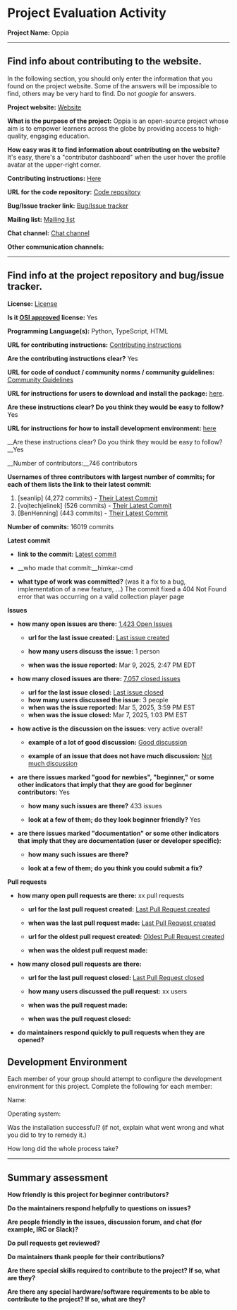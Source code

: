 # Project Evaluation Activity



__Project Name:__  Oppia


---

## Find info about contributing to the website.

In the following section, you should only enter the information that you
found on the project website. Some of the answers will be impossible to find, others
may be very hard to find. Do not _google_ for answers.

__Project website:__ [Website](https://www.oppia.org/)


__What is the purpose of the project:__ Oppia is an open-source project whose aim is to empower learners across the globe by providing access to high-quality, engaging education.


__How easy was it to find information about contributing on the website?__ It's easy, there's a "contributor dashboard" when the user hover the profile avatar at the upper-right corner.


__Contributing instructions:__ [Here](https://github.com/oppia/oppia/wiki) 

__URL for the code repository:__ [Code repository](https://github.com/oppia/oppia)

__Bug/Issue tracker link:__ [Bug/Issue tracker](https://github.com/oppia/oppia/issues)

__Mailing list:__ [Mailing list](https://groups.google.com/g/oppia-announce)

__Chat channel:__ [Chat channel](https://github.com/oppia/oppia/discussions)

__Other communication channels:__ 


---

## Find info at the project repository and bug/issue tracker.

__License:__ [License](https://github.com/oppia/oppia/blob/develop/LICENSE)

__Is it [OSI approved](https://opensource.org/licenses/alphabetical) license:__ Yes

__Programming Language(s):__ Python, TypeScript, HTML

__URL for contributing instructions:__ [Contributing instructions](https://github.com/oppia/oppia/wiki)

__Are the contributing instructions clear?__ Yes


__URL for code of conduct / community norms / community guidelines:__ [Community Guidelines](https://github.com/oppia/oppia?tab=coc-ov-file)

__URL for instructions for users to download and install the package:__  [here](https://github.com/oppia/oppia/wiki/Contributing-code-to-Oppia#setting-things-up). 


__Are these instructions clear? Do you think they would be easy to follow?__ Yes


__URL for instructions for how to install development environment:__ [here](https://github.com/oppia/oppia/wiki/Installing-Oppia)


__Are these instructions clear? Do you think they would be easy to follow?__Yes


__Number of contributors:__746 contributors


__Usernames of three contributors with largest number of commits; for
each of them lists the link to their latest commit__:

1. [seanlip] (4,272 commits) - [Their Latest Commit](https://github.com/oppia/oppia/commit/fd7a6bf3a50d9debe00f21580d16c57dc58763a1)
1. [vojtechjelinek] (526 commits) - [Their Latest Commit](https://github.com/oppia/oppia/commit/b4ee6426a57353cf88345e020c6237ad8af1765f)
1. [BenHenning] (443 commits) - [Their Latest Commit](https://github.com/oppia/oppia/commit/aafab950e211275d9b2af8fbb3491540c5e419c7)


__Number of commits:__ 16019 commits

__Latest commit__ 

- __link to the commit:__ [Latest commit](https://github.com/oppia/oppia/commit/8b3b4cec44cd328ca92e02c106f8bdc3172f6bbe)

- __who made that commit:__himkar-cmd

- __what type of work was committed?__ (was it a fix to a bug, implementation of a new feature, ...)
The commit fixed a 404 Not Found error that was occurring on a valid collection player page

__Issues__

- __how many open issues are there:__ [1,423 Open Issues](https://github.com/oppia/oppia/issues)

    - __url for the last issue created:__ [Last issue created](https://github.com/oppia/oppia/issues/22083)

    - __how many users discuss the issue:__ 1 person
    
    - __when was the issue reported:__ 
    Mar 9, 2025, 2:47 PM EDT

- __how many closed issues are there:__ [7,057 closed issues](https://github.com/oppia/oppia/issues?q=is%3Aissue%20state%3Aclosed)
    - __url for the last issue closed:__ [Last issue closed](https://github.com/oppia/oppia/issues/22061)
    - __how many users discussed the issue:__ 3 people
    - __when was the issue reported:__ Mar 5, 2025, 3:59 PM EST
    - __when was the issue closed:__ Mar 7, 2025, 1:03 PM EST

- __how active is the discussion on the issues:__ very active overall!

    - __example of a lot of good discussion:__ [Good discussion](https://github.com/oppia/oppia/issues/7643)
    
    - __example of an issue that does not have much discussion:__ [Not much discussion](https://github.com/oppia/oppia/issues/17095)



- __are there issues marked "good for newbies", "beginner," or some other indicators that imply that they are good for beginner contributors:__ Yes

    - __how many such issues are there?__ 433 issues
    
    - __look at a few of them; do they look beginner friendly?__ Yes



- __are there issues marked "documentation" or some other indicators that imply that they are documentation (user or developer specific):__ 

    - __how many such issues are there?__ 
    
    - __look at a few of them; do you think you could submit a fix?__ 



__Pull requests__

- __how many open pull requests are there:__ xx pull requests

    - __url for the last pull request created:__ [Last Pull Request created]()
    
    - __when was the last pull request made:__ [Last Pull Request created]()

    - __url for the oldest pull request created:__ [Oldest Pull Request created]()
    
    - __when was the oldest pull request made:__ 

- __how many closed pull requests are there:__ 

    - __url for the last pull request closed:__ [Last Pull Request closed]()
    
    - __how many users discussed the pull request:__ xx users
    
    - __when was the pull request made:__  
    
    - __when was the pull request closed:__ 
    

- __do maintainers respond quickly to pull requests when they are opened?__ 


## Development Environment 

Each member of your group should attempt to configure the development environment 
for this project. Complete the following for each member:

Name: 

Operating system: 

Was the installation successful? (if not, explain what went wrong and 
what you did to try to remedy it.)

How long did the whole process take? 


---


## Summary assessment
__How friendly is this project for beginner contributors?__




__Do the maintainers respond helpfully to questions on issues?__



__Are people friendly in the issues, discussion forum, and chat (for example, IRC or Slack)?__




__Do pull requests get reviewed?__



__Do maintainers thank people for their contributions?__



__Are there special skills required to contribute to the project? If so, what are they?__



__Are there any special hardware/software requirements to be able to contribute to the project? If so, what are they?__
